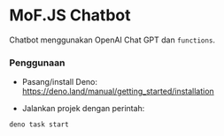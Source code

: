 # MoF.JS Chatbot

Chatbot menggunakan OpenAI Chat GPT dan `functions`.

### Penggunaan

- Pasang/install Deno: https://deno.land/manual/getting_started/installation

- Jalankan projek dengan perintah:

```
deno task start
```
